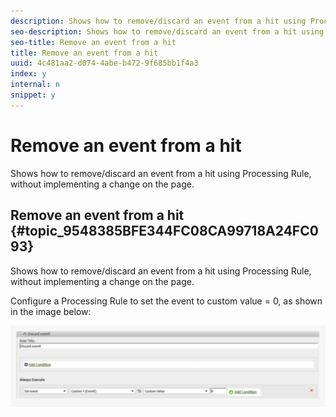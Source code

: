 ```yaml
---
description: Shows how to remove/discard an event from a hit using Processing Rule, without implementing a change on the page.
seo-description: Shows how to remove/discard an event from a hit using Processing Rule, without implementing a change on the page.
seo-title: Remove an event from a hit
title: Remove an event from a hit
uuid: 4c481aa2-d074-4abe-b472-9f685bb1f4a3
index: y
internal: n
snippet: y
---
```


# Remove an event from a hit

Shows how to remove/discard an event from a hit using Processing Rule, without implementing a change on the page.

## Remove an event from a hit {#topic_9548385BFE344FC08CA99718A24FC093}

Shows how to remove/discard an event from a hit using Processing Rule, without implementing a change on the page. 

Configure a Processing Rule to set the event to custom value = 0, as shown in the image below:

![](assets/remove_event.png)

